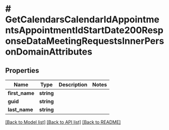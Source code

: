 # # GetCalendarsCalendarIdAppointmentsAppointmentIdStartDate200ResponseDataMeetingRequestsInnerPersonDomainAttributes

## Properties

Name | Type | Description | Notes
------------ | ------------- | ------------- | -------------
**first_name** | **string** |  |
**guid** | **string** |  |
**last_name** | **string** |  |

[[Back to Model list]](../../README.md#models) [[Back to API list]](../../README.md#endpoints) [[Back to README]](../../README.md)
